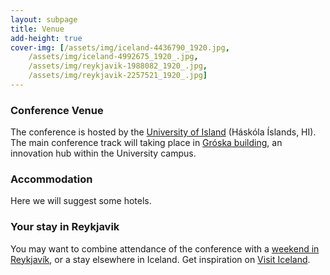 ```yaml
---
layout: subpage
title: Venue
add-height: true
cover-img: [/assets/img/iceland-4436790_1920.jpg, 
    /assets/img/iceland-4992675_1920_.jpg, 
    /assets/img/reykjavik-1988082_1920_.jpg, 
    /assets/img/reykjavik-2257521_1920_.jpg]
---
```


### Conference Venue
The conference is hosted by the [University of Island](https://english.hi.is/) (Háskóla Íslands, HI). The main conference track will taking place in [Gróska building](https://groska.is/en/), an innovation hub within the University campus. 

### Accommodation
Here we will suggest some hotels.

### Your stay in Reykjavik
You may want to combine attendance of the conference with a [weekend in Reykjavík](https://www.visiticeland.com/article/weekend-in-reykjavik), or a stay elsewhere in Iceland. Get inspiration on [Visit Iceland](https://www.visiticeland.com/).